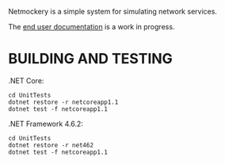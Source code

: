 Netmockery is a simple system for simulating network services.

The [end user documentation](netmockery/documentation.md) is a work in progress.


BUILDING AND TESTING
====================

.NET Core:

```
cd UnitTests
dotnet restore -r netcoreapp1.1
dotnet test -f netcoreapp1.1
```

.NET Framework 4.6.2:

```
cd UnitTests
dotnet restore -r net462
dotnet test -f netcoreapp1.1
```
